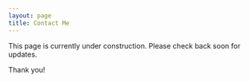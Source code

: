 ```yaml
---
layout: page
title: Contact Me
---
```


This page is currently under construction. Please check back soon for updates.

Thank you!